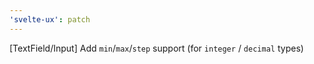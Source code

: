 ```yaml
---
'svelte-ux': patch
---
```


[TextField/Input] Add `min`/`max`/`step` support (for `integer` / `decimal` types)
